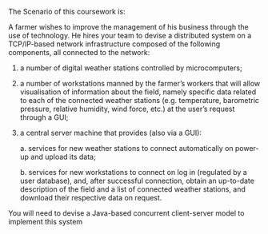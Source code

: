 The Scenario of this coursework is:

A farmer wishes to improve the management of his business through the use of
technology. He hires your team to devise a distributed system on a TCP/IP-based
network infrastructure composed of the following components, all connected to the
network:
  1. a number of digital weather stations controlled by microcomputers;
  
  2. a number of workstations manned by the farmer’s workers that will allow
  visualisation of information about the field, namely specific data related to
  each of the connected weather stations (e.g. temperature, barometric
  pressure, relative humidity, wind force, etc.) at the user’s request through a
  GUI;
  
  3. a central server machine that provides (also via a GUI):
  
      a. services for new weather stations to connect automatically on power-
      up and upload its data;
    
      b. services for new workstations to connect on log in (regulated by a user
      database), and, after successful connection, obtain an up-to-date
      description of the field and a list of connected weather stations, and
      download their respective data on request.
    
You will need to devise a Java-based concurrent client-server model to
implement this system
